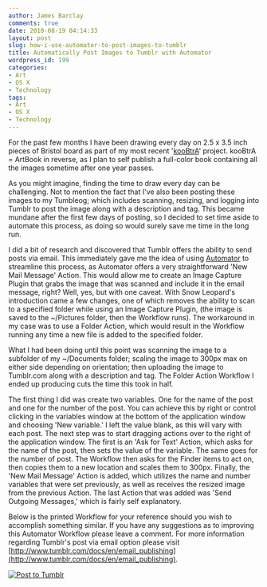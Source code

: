 ```yaml
---
author: James Barclay
comments: true
date: 2010-08-19 04:14:33
layout: post
slug: how-i-use-automator-to-post-images-to-tumblr
title: Automatically Post Images to Tumblr with Automator
wordpress_id: 199
categories:
- Art
- OS X
- Technology
tags:
- Art
- OS X
- Technology
---
```


For the past few months I have been drawing every day on 2.5 x 3.5 inch pieces of Bristol board as part of my most recent '[kooBtrA](http://koobtra.com/)' project. kooBtrA = ArtBook in reverse, as I plan to self publish a full-color book containing all the images sometime after one year passes.

As you might imagine, finding the time to draw every day can be challenging. Not to mention the fact that I've also been posting these images to my Tumbleog; which includes scanning, resizing, and logging into Tumblr to post the image along with a description and tag. This became mundane after the first few days of posting, so I decided to set time aside to automate this process, as doing so would surely save me time in the long run.

I did a bit of research and discovered that Tumblr offers the ability to send posts via email. This immediately gave me the idea of using [Automator](http://en.wikipedia.org/wiki/Automator_(software)) to streamline this process, as Automator offers a very straightforward 'New Mail Message' Action. This would allow me to create an Image Capture Plugin that grabs the image that was scanned and include it in the email message, right? Well, yes, but with one caveat. With Snow Leopard's introduction came a few changes, one of which removes the ability to scan to a specified folder while using an Image Capture Plugin, (the image is saved to the ~/Pictures folder, then the Workflow runs). The workaround in my case was to use a Folder Action, which would result in the Workflow running any time a new file is added to the specified folder.

What I had been doing until this point was scanning the image to a subfolder of my ~/Documents folder; scaling the image to 300px max on either side depending on orientation; then uploading the image to Tumblr.com along with a description and tag. The Folder Action Workflow I ended up producing cuts the time this took in half.

The first thing I did was create two variables. One for the name of the post and one for the number of the post. You can achieve this by right or control clicking in the variables window at the bottom of the application window and choosing 'New variable.' I left the value blank, as this will vary with each post. The next step was to start dragging actions over to the right of the application window. The first is an 'Ask for Text' Action, which asks for the name of the post, then sets the value of the variable. The same goes for the number of post. The Workflow then asks for the Finder items to act on, then copies them to a new location and scales them to 300px. Finally, the 'New Mail Message' Action is added, which utilizes the name and number variables that were set previously, as well as receives the resized image from the previous Action. The last Action that was added was 'Send Outgoing Messages,' which is fairly self explanatory.

Below is the printed Workflow for your reference should you wish to accomplish something similar. If you have any suggestions as to improving this Automator Workflow please leave a comment. For more information regarding Tumblr's post via email option please visit [http://www.tumblr.com/docs/en/email_publishing](http://www.tumblr.com/docs/en/email_publishing).

[![Post to Tumblr](http://a.imageshack.us/img718/5205/posttokoobtra.jpg) ](http://a.imageshack.us/img441/5205/posttokoobtra.jpg)
